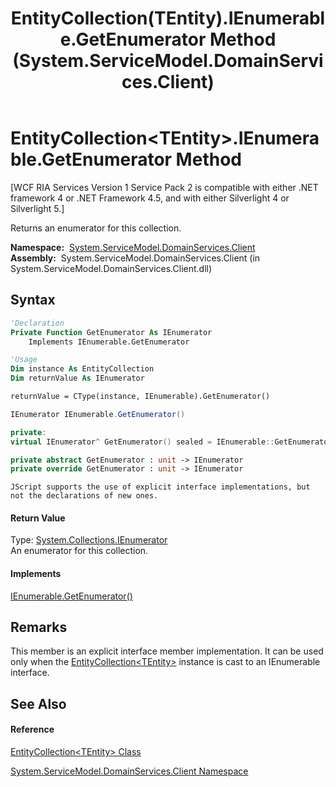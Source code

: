 ﻿---
title: EntityCollection(TEntity).IEnumerable.GetEnumerator Method  (System.ServiceModel.DomainServices.Client)
TOCTitle: IEnumerable.GetEnumerator Method
ms:assetid: M:System.ServiceModel.DomainServices.Client.EntityCollection`1.System#Collections#IEnumerable#GetEnumerator
ms:mtpsurl: https://msdn.microsoft.com/en-us/library/Ff422646(v=VS.91)
ms:contentKeyID: 28755018
ms.date: 01/27/2012
mtps_version: v=VS.91
f1_keywords:
- System.ServiceModel.DomainServices.Client.EntityCollection`1.IEnumerable.GetEnumerator
dev_langs:
- CSharp
- JScript
- VB
- FSharp
- c++
api_location:
- System.ServiceModel.DomainServices.Client.dll
api_name:
- System.ServiceModel.DomainServices.Client.EntityCollection`1.GetEnumerator
api_type:
- Managed
topic_type:
- apiref
- kbSyntax
product_family_name: VS
ROBOTS: INDEX,FOLLOW
---

# EntityCollection\<TEntity\>.IEnumerable.GetEnumerator Method

\[WCF RIA Services Version 1 Service Pack 2 is compatible with either .NET framework 4 or .NET Framework 4.5, and with either Silverlight 4 or Silverlight 5.\]

Returns an enumerator for this collection.

**Namespace:**  [System.ServiceModel.DomainServices.Client](ff422479\(v=vs.91\).md)  
**Assembly:**  System.ServiceModel.DomainServices.Client (in System.ServiceModel.DomainServices.Client.dll)

## Syntax

``` vb
'Declaration
Private Function GetEnumerator As IEnumerator
    Implements IEnumerable.GetEnumerator
```

``` vb
'Usage
Dim instance As EntityCollection
Dim returnValue As IEnumerator

returnValue = CType(instance, IEnumerable).GetEnumerator()
```

``` csharp
IEnumerator IEnumerable.GetEnumerator()
```

``` c++
private:
virtual IEnumerator^ GetEnumerator() sealed = IEnumerable::GetEnumerator
```

``` fsharp
private abstract GetEnumerator : unit -> IEnumerator 
private override GetEnumerator : unit -> IEnumerator 
```

``` jscript
JScript supports the use of explicit interface implementations, but not the declarations of new ones.
```

#### Return Value

Type: [System.Collections.IEnumerator](https://msdn.microsoft.com/en-us/library/1t2267t6)  
An enumerator for this collection.  

#### Implements

[IEnumerable.GetEnumerator()](https://msdn.microsoft.com/en-us/library/5zae5365)  

## Remarks

This member is an explicit interface member implementation. It can be used only when the [EntityCollection\<TEntity\>](ff422772\(v=vs.91\).md) instance is cast to an IEnumerable interface.

## See Also

#### Reference

[EntityCollection\<TEntity\> Class](ff422772\(v=vs.91\).md)

[System.ServiceModel.DomainServices.Client Namespace](ff422479\(v=vs.91\).md)

